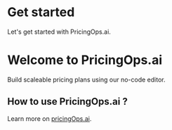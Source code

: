 # Get started

Let's get started with PricingOps.ai.

# Welcome to PricingOps.ai

Build scaleable pricing plans using our no-code editor.

## How to use PricingOps.ai ?

Learn more on [pricingOps.ai](pricingOps.ai).
